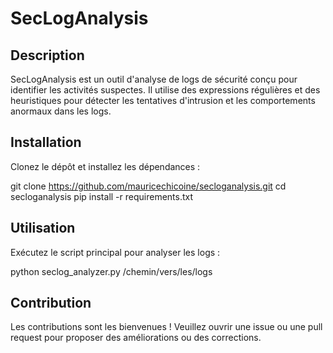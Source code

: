 # SecLogAnalysis

## Description
SecLogAnalysis est un outil d'analyse de logs de sécurité conçu pour identifier les activités suspectes. Il utilise des expressions régulières et des heuristiques pour détecter les tentatives d'intrusion et les comportements anormaux dans les logs.

## Installation
Clonez le dépôt et installez les dépendances :

git clone https://github.com/mauricechicoine/secloganalysis.git cd secloganalysis pip install -r requirements.txt


## Utilisation
Exécutez le script principal pour analyser les logs :

python seclog_analyzer.py /chemin/vers/les/logs


## Contribution
Les contributions sont les bienvenues ! Veuillez ouvrir une issue ou une pull request pour proposer des améliorations ou des corrections.
